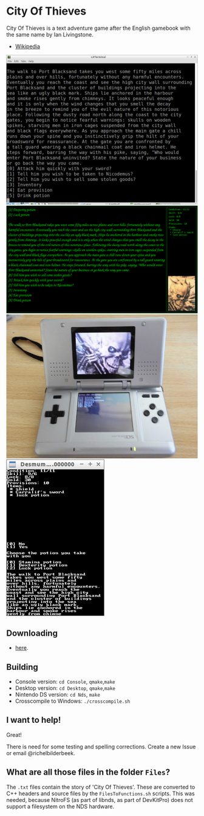 # City Of Thieves

City Of Thieves is a text adventure game after the English gamebook with the same name by Ian Livingstone. 

 * [Wikipedia](https://en.wikipedia.org/wiki/City_of_Thieves_%28gamebook%29)

![Console version](Screenshots/CityOfThievesConsole_1_0.png)
![Desktop version](Screenshots/CityOfThievesDesktop_1_0.png)
![Nintendo DS version](Screenshots/CityOfThievesNds_1_0.jpg)
![Nintendo DS version on emulator](Screenshots/CityOfThievesNdsEmulator_1_0.png)

## Downloading

 * [here](http://richelbilderbeek.nl/GameCityOfThieves.htm).

## Building

 * Console version: `cd Console`, `qmake`,`make`
 * Desktop version: `cd Desktop`, `qmake`,`make`
 * Nintendo DS version: `cd Nds`, `make`
 * Crosscompile to Windows: `./crosscompile.sh`

## I want to help!

Great!

There is need for some testing and spelling corrections. Create a new Issue or email @richelbilderbeek.

## What are all those files in the folder `Files`?

The `.txt` files contain the story of 'City Of Thieves'. 
These are converted to C++ headers and source files by the `FilesToFunctions.sh` scripts. 
This was needed, because NitroFS (as part of libnds, as part of DevKitPro) does not support a filesystem on the NDS hardware.
